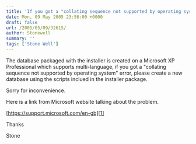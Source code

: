 ```yaml
---
title: 'If you got a "collating sequence not supported by operating system" error'
date: Mon, 09 May 2005 23:56:00 +0000
draft: false
url: /2005/05/09/32615/
author: Stonewell
summary: ''
tags: ['Stone Well']
---
```


The database packaged with the installer is created on a Microsoft XP Professional which supports multi-language, if you got a "collating sequence not supported by operating system" error, please create a new database using the scripts inclued in the installer package.

Sorry for inconvenience.

Here is a link from Microsoft website talking about the problem.

[https://support.microsoft.com/en-gb][1]

Thanks

Stone




[1]: https://support.microsoft.com/en-gb



